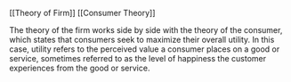 [[Theory of Firm]]
[[Consumer Theory]]

The theory of the firm works side by side with the theory of the consumer, which states that consumers seek to maximize their overall utility. 
In this case, utility refers to the perceived value a consumer places on a good or service, sometimes referred to as the level of happiness the customer experiences from the good or service. 

